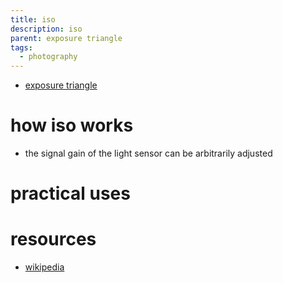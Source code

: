 ```yaml
---
title: iso
description: iso
parent: exposure triangle
tags:
  - photography
---
```

- [exposure triangle](exposure-triangle.md)
# how iso works
- the signal gain of the light sensor can be arbitrarily adjusted
# practical uses
# resources
- [wikipedia](https://en.wikipedia.org/wiki/Film_speed#Digital)